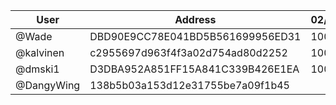| User      | Address | 02/11 | 09/11 | 16/11 | 23/11 |
|-----------| -------- | -------- |-------|-------|-------|
| @Wade | DBD90E9CC78E041BD5B561699956ED31	| 1000 |  | 1000  |  |
| @kalvinen | c2955697d963f4f3a02d754ad80d2252 | 1000 |  |  |  |
| @dmski1 | D3DBA952A851FF15A841C339B426E1EA | 1000 |  | 1000 |  | 
| @DangyWing | 138b5b03a153d12e31755be7a09f1b45 |  |  | 1000 |  |
